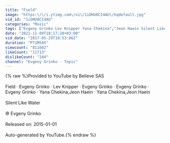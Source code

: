 ```yaml
---
title: "Field"
image: "https:\/\/i.ytimg.com\/vi\/1iOHU0CI4AU\/hqdefault.jpg"
vid_id: "1iOHU0CI4AU"
categories: "Music"
tags: ["Evgeny Grinko Lev Knipper Yana Chekina","Jeon Haein Silent Like Water Field"]
date: "2021-11-09T18:17:28+03:00"
vid_date: "2017-05-29T10:53:06Z"
duration: "PT1M54S"
viewcount: "811602"
likeCount: "11713"
dislikeCount: "244"
channel: "Evgeny Grinko - Topic"
---
```

{% raw %}Provided to YouTube by Believe SAS<br /><br />Field · Evgeny Grinko · Lev Knipper · Evgeny Grinko · Evgeny Grinko · Evgeny Grinko · Yana Chekina,Jeon Haein · Yana Chekina,Jeon Haein<br /><br />Silent Like Water<br /><br />℗ Evgeny Grinko<br /><br />Released on: 2015-01-01<br /><br />Auto-generated by YouTube.{% endraw %}
